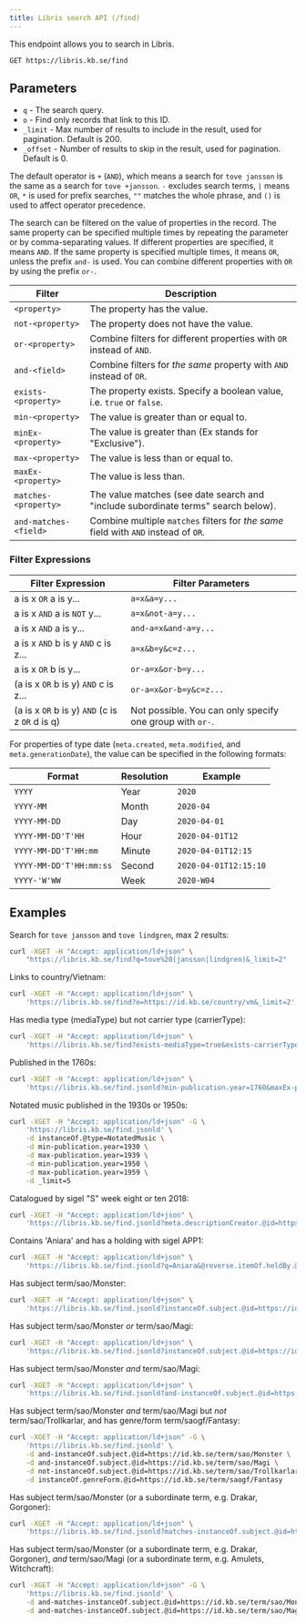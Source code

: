 ```yaml
---
title: Libris search API (/find)
---
```


This endpoint allows you to search in Libris.

```
GET https://libris.kb.se/find
```

## Parameters

* `q` - The search query.
* `o` - Find only records that link to this ID.
* `_limit` - Max number of results to include in the result, used for pagination. Default is 200.
* `_offset` - Number of results to skip in the result, used for pagination. Default is 0.

The default operator is `+` (`AND`), which means a search for `tove jansson` is the same as a search for `tove +jansson`. `-` excludes search terms, `|` means `OR`, `*` is used for prefix searches, `""` matches the whole phrase, and `()` is used to affect operator precedence.

The search can be filtered on the value of properties in the record. The same property can be specified multiple times by repeating the parameter or by comma-separating values. If different properties are specified, it means `AND`. If the same property is specified multiple times, it means `OR`, unless the prefix `and-` is used. You can combine different properties with `OR` by using the prefix `or-`.

| Filter | Description |
| ------ | ----------- |
| `<property>`          | The property has the value.
| `not-<property>`      | The property does not have the value.
| `or-<property>`       | Combine filters for different properties with `OR` instead of `AND`.
| `and-<field>`         | Combine filters for _the same_ property with `AND` instead of `OR`.
| `exists-<property>`   | The property exists. Specify a boolean value, i.e. `true` or `false`.
| `min-<property>`      | The value is greater than or equal to.
| `minEx-<property>`    | The value is greater than (Ex stands for "Exclusive").
| `max-<property>`      | The value is less than or equal to.
| `maxEx-<property>`    | The value is less than.
| `matches-<property>`  | The value matches (see date search and "include subordinate terms" search below).
| `and-matches-<field>` | Combine multiple `matches` filters for _the same_ field with `AND` instead of `OR`.

### Filter Expressions

 Filter Expression                                       | Filter Parameters    
---------------------------------------------------------|-----------------------                 
 a is x `OR` a is y...                                   | `a=x&a=y...`
 a is x `AND` a is `NOT` y...                            | `a=x&not-a=y...`
 a is x `AND` a is y...                                  | `and-a=x&and-a=y...`
 a is x `AND` b is y `AND` c is z...                     | `a=x&b=y&c=z...`
 a is x `OR` b is y...                                   | `or-a=x&or-b=y...`          
 (a is x `OR` b is y) `AND` c is z...                    | `or-a=x&or-b=y&c=z...`  
 (a is x `OR` b is y) `AND` (c is z `OR` d is q)         | Not possible. You can only specify one group with `or-`.                    

For properties of type date (`meta.created`, `meta.modified`, and `meta.generationDate`), the value can be specified in the following formats:

| Format                  | Resolution | Example               |
|-------------------------|------------|-----------------------|
| `YYYY`                  | Year       | `2020`                |
| `YYYY-MM`               | Month      | `2020-04`             |
| `YYYY-MM-DD`            | Day        | `2020-04-01`          |
| `YYYY-MM-DD'T'HH`       | Hour       | `2020-04-01T12`       |
| `YYYY-MM-DD'T'HH:mm`    | Minute     | `2020-04-01T12:15`    |
| `YYYY-MM-DD'T'HH:mm:ss` | Second     | `2020-04-01T12:15:10` |
| `YYYY-'W'WW`            | Week       | `2020-W04`            |

## Examples

Search for `tove jansson` and `tove lindgren`, max 2 results:
```bash
curl -XGET -H "Accept: application/ld+json" \
    "https://libris.kb.se/find?q=tove%20(jansson|lindgren)&_limit=2"
```

Links to country/Vietnam:
```bash
curl -XGET -H "Accept: application/ld+json" \
    'https://libris.kb.se/find?o=https://id.kb.se/country/vm&_limit=2'
```

Has media type (mediaType) but not carrier type (carrierType):
```bash
curl -XGET -H "Accept: application/ld+json" \
    'https://libris.kb.se/find?exists-mediaType=true&exists-carrierType=false'
```

Published in the 1760s:
```bash
curl -XGET -H "Accept: application/ld+json" \
    'https://libris.kb.se/find.jsonld?min-publication.year=1760&maxEx-publication.year=1770&_limit=5'
```

Notated music published in the 1930s or 1950s:
```bash
curl -XGET -H "Accept: application/ld+json" -G \
    'https://libris.kb.se/find.jsonld' \
    -d instanceOf.@type=NotatedMusic \
    -d min-publication.year=1930 \
    -d max-publication.year=1939 \
    -d min-publication.year=1950 \
    -d max-publication.year=1959 \
    -d _limit=5
```

Catalogued by sigel "S" week eight or ten 2018:
```bash
curl -XGET -H "Accept: application/ld+json" \
    'https://libris.kb.se/find.jsonld?meta.descriptionCreator.@id=https://libris.kb.se/library/S&matches-meta.created=2018-W08,2018-W10&_limit=2'
```

Contains 'Aniara' and has a holding with sigel APP1:
```bash
curl -XGET -H "Accept: application/ld+json" \
    'https://libris.kb.se/find.jsonld?q=Aniara&@reverse.itemOf.heldBy.@id=https://libris.kb.se/library/APP1'
```

Has subject term/sao/Monster:
```bash
curl -XGET -H "Accept: application/ld+json" \
    'https://libris.kb.se/find.jsonld?instanceOf.subject.@id=https://id.kb.se/term/sao/Monster'
```

Has subject term/sao/Monster _or_ term/sao/Magi:
```bash
curl -XGET -H "Accept: application/ld+json" \
    'https://libris.kb.se/find.jsonld?instanceOf.subject.@id=https://id.kb.se/term/sao/Monster&instanceOf.subject.@id=https://id.kb.se/term/sao/Magi'
```

Has subject term/sao/Monster _and_ term/sao/Magi:
```bash
curl -XGET -H "Accept: application/ld+json" \
    'https://libris.kb.se/find.jsonld?and-instanceOf.subject.@id=https://id.kb.se/term/sao/Monster&and-instanceOf.subject.@id=https://id.kb.se/term/sao/Magi'
```

Has subject term/sao/Monster _and_ term/sao/Magi but _not_ term/sao/Trollkarlar, and has genre/form term/saogf/Fantasy:
```bash
curl -XGET -H "Accept: application/ld+json" -G \
    'https://libris.kb.se/find.jsonld' \
    -d and-instanceOf.subject.@id=https://id.kb.se/term/sao/Monster \
    -d and-instanceOf.subject.@id=https://id.kb.se/term/sao/Magi \
    -d not-instanceOf.subject.@id=https://id.kb.se/term/sao/Trollkarlar \
    -d instanceOf.genreForm.@id=https://id.kb.se/term/saogf/Fantasy
```

Has subject term/sao/Monster (or a subordinate term, e.g. Drakar, Gorgoner):
```bash
curl -XGET -H "Accept: application/ld+json" \
    'https://libris.kb.se/find.jsonld?matches-instanceOf.subject.@id=https://id.kb.se/term/sao/Monster'
```

Has subject term/sao/Monster (or a subordinate term, e.g. Drakar, Gorgoner), _and_ term/sao/Magi (or a subordinate term, e.g. Amulets, Witchcraft):
```bash
curl -XGET -H "Accept: application/ld+json" -G \
    'https://libris.kb.se/find.jsonld' \
    -d and-matches-instanceOf.subject.@id=https://id.kb.se/term/sao/Monster \
    -d and-matches-instanceOf.subject.@id=https://id.kb.se/term/sao/Magi
``` 